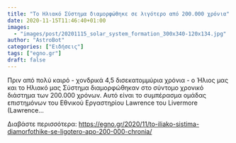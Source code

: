 ```yaml
---
title: "Το Ηλιακό Σύστημα διαμορφώθηκε σε λιγότερο από 200.000 χρόνια"
date: 2020-11-15T11:46:40+01:00
images:
  - "images/post/20201115_solar_system_formation_300x340-120x134.jpg"
author: "AstroBot"
categories: ["Ειδήσεις"]
tags: ["egno.gr"]
draft: false
---
```


Πριν από πολύ καιρό - χονδρικά 4,5 δισεκατομμύρια χρόνια - ο Ήλιος μας και το Ηλιακό μας Σύστημα διαμορφώθηκαν στο σύντομο χρονικό διάστημα των 200.000 χρόνων. Αυτό είναι το συμπέρασμα ομάδας επιστημόνων του Εθνικού Εργαστηρίου Lawrence του Livermore (Lawrence...

Διαβάστε περισσότερα: https://egno.gr/2020/11/to-iliako-sistima-diamorfothike-se-ligotero-apo-200-000-chronia/
